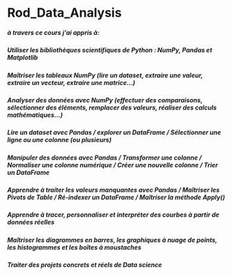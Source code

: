 # Rod_Data_Analysis
##### à travers ce cours j'ai appris à:

##### Utiliser les bibliothèques scientifiques de Python : NumPy, Pandas et Matplotlib
##### Maîtriser les tableaux NumPy (lire un dataset, extraire une valeur, extraire un vecteur, extraire une matrice...)
##### Analyser des données avec NumPy (effectuer des comparaisons, sélectionner des éléments, remplacer des valeurs, réaliser des calculs mathématiques...)
##### Lire un dataset avec Pandas / explorer un DataFrame / Sélectionner une ligne ou une colonne (ou plusieurs)
##### Manipuler des données avec Pandas / Transformer une colonne / Normaliser une colonne numérique / Créer une nouvelle colonne / Trier un DataFrame
##### Apprendre à traiter les valeurs manquantes avec Pandas / Maîtriser les Pivots de Table / Ré-indexer un DataFrame / Maîtriser la méthode Apply()
##### Apprendre à tracer, personnaliser et interpréter des courbes à partir de données réelles
##### Maîtriser les diagrammes en barres, les graphiques à nuage de points, les histogrammes et les boîtes à moustaches
##### Traiter des projets concrets et réels de Data science
